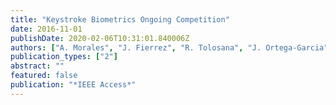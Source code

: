 ```yaml
---
title: "Keystroke Biometrics Ongoing Competition"
date: 2016-11-01
publishDate: 2020-02-06T10:31:01.840006Z
authors: ["A. Morales", "J. Fierrez", "R. Tolosana", "J. Ortega-Garcia", "J. Galbally", "\textbfM. Gomez-Barrero", "A. Anjos", "S. Marcel"]
publication_types: ["2"]
abstract: ""
featured: false
publication: "*IEEE Access*"
---
```


